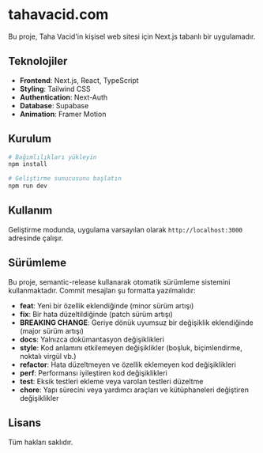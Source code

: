 # tahavacid.com

Bu proje, Taha Vacid'in kişisel web sitesi için Next.js tabanlı bir uygulamadır.

## Teknolojiler

- **Frontend**: Next.js, React, TypeScript
- **Styling**: Tailwind CSS
- **Authentication**: Next-Auth
- **Database**: Supabase
- **Animation**: Framer Motion

## Kurulum

```bash
# Bağımlılıkları yükleyin
npm install

# Geliştirme sunucusunu başlatın
npm run dev
```

## Kullanım

Geliştirme modunda, uygulama varsayılan olarak `http://localhost:3000` adresinde çalışır.

## Sürümleme

Bu proje, semantic-release kullanarak otomatik sürümleme sistemini kullanmaktadır. Commit mesajları şu formatta yazılmalıdır:

- **feat**: Yeni bir özellik eklendiğinde (minor sürüm artışı)
- **fix**: Bir hata düzeltildiğinde (patch sürüm artışı)
- **BREAKING CHANGE**: Geriye dönük uyumsuz bir değişiklik eklendiğinde (major sürüm artışı)
- **docs**: Yalnızca dokümantasyon değişiklikleri
- **style**: Kod anlamını etkilemeyen değişiklikler (boşluk, biçimlendirme, noktalı virgül vb.)
- **refactor**: Hata düzeltmeyen ve özellik eklemeyen kod değişiklikleri
- **perf**: Performansı iyileştiren kod değişiklikleri
- **test**: Eksik testleri ekleme veya varolan testleri düzeltme
- **chore**: Yapı sürecini veya yardımcı araçları ve kütüphaneleri değiştiren değişiklikler

## Lisans

Tüm hakları saklıdır.

